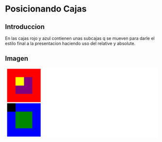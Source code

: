 # Posicionando Cajas

## Introduccion
En las cajas rojo y azul contienen unas subcajas q se mueven para darle el estilo final a la presentacion haciendo uso del relative y absolute.

## Imagen
![Imagen referencial](assets/ejercicio2.png "Posiciones") 
